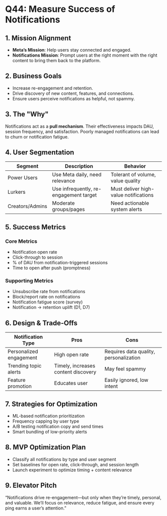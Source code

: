 # Q44: Measure Success of Notifications

## 1. Mission Alignment
- **Meta’s Mission**: Help users stay connected and engaged.
- **Notifications Mission**: Prompt users at the right moment with the right content to bring them back to the platform.

## 2. Business Goals
- Increase re-engagement and retention.
- Drive discovery of new content, features, and connections.
- Ensure users perceive notifications as helpful, not spammy.

## 3. The "Why"
Notifications act as a **pull mechanism**. Their effectiveness impacts DAU, session frequency, and satisfaction. Poorly managed notifications can lead to churn or notification fatigue.

## 4. User Segmentation

| Segment           | Description                         | Behavior                             |
|-------------------|--------------------------------------|--------------------------------------|
| Power Users       | Use Meta daily, need relevance       | Tolerant of volume, value quality    |
| Lurkers           | Use infrequently, re-engagement target | Must deliver high-value notifications |
| Creators/Admins   | Moderate groups/pages                | Need actionable system alerts        |

## 5. Success Metrics

### Core Metrics
- Notification open rate
- Click-through to session
- % of DAU from notification-triggered sessions
- Time to open after push (promptness)

### Supporting Metrics
- Unsubscribe rate from notifications
- Block/report rate on notifications
- Notification fatigue score (survey)
- Notification → retention uplift (D1, D7)

## 6. Design & Trade-Offs

| Notification Type        | Pros                                 | Cons                                 |
|---------------------------|---------------------------------------|--------------------------------------|
| Personalized engagement   | High open rate                       | Requires data quality, personalization |
| Trending topic alerts     | Timely, increases content discovery  | May feel spammy                      |
| Feature promotion         | Educates user                        | Easily ignored, low intent           |

## 7. Strategies for Optimization
- ML-based notification prioritization
- Frequency capping by user type
- A/B testing notification copy and send times
- Smart bundling of low-priority alerts

## 8. MVP Optimization Plan
- Classify all notifications by type and user segment
- Set baselines for open rate, click-through, and session length
- Launch experiment to optimize timing + content relevance

## 9. Elevator Pitch
“Notifications drive re-engagement—but only when they’re timely, personal, and valuable. We’ll focus on relevance, reduce fatigue, and ensure every ping earns a user’s attention.”
